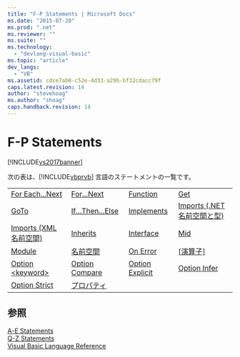 ```yaml
---
title: "F-P Statements | Microsoft Docs"
ms.date: "2015-07-20"
ms.prod: ".net"
ms.reviewer: ""
ms.suite: ""
ms.technology: 
  - "devlang-visual-basic"
ms.topic: "article"
dev_langs: 
  - "VB"
ms.assetid: cdce7ab0-c52e-4d33-a29b-bf32cdacc79f
caps.latest.revision: 14
author: "stevehoag"
ms.author: "shoag"
caps.handback.revision: 14
---
```

# F-P Statements
[!INCLUDE[vs2017banner](../../../visual-basic/developing-apps/includes/vs2017banner.md)]

次の表は、[!INCLUDE[vbprvb](../../../csharp/programming-guide/concepts/linq/includes/vbprvb-md.md)] 言語のステートメントの一覧です。  
  
|||||  
|-|-|-|-|  
|[For Each...Next](../../../visual-basic/language-reference/statements/for-each-next-statement.md)|[For...Next](../../../visual-basic/language-reference/statements/for-next-statement.md)|[Function](../../../visual-basic/language-reference/statements/function-statement.md)|[Get](../../../visual-basic/language-reference/statements/get-statement.md)|  
|[GoTo](../../../visual-basic/language-reference/statements/goto-statement.md)|[If...Then...Else](../../../visual-basic/language-reference/statements/if-then-else-statement.md)|[Implements](../../../visual-basic/language-reference/statements/implements-statement.md)|[Imports \(.NET 名前空間と型\)](../../../visual-basic/language-reference/statements/imports-statement-net-namespace-and-type.md)|  
|[Imports \(XML 名前空間\)](../../../visual-basic/language-reference/statements/imports-statement-xml-namespace.md)|[Inherits](../../../visual-basic/language-reference/statements/inherits-statement.md)|[Interface](../../../visual-basic/language-reference/statements/interface-statement.md)|[Mid](../../../visual-basic/language-reference/statements/mid-statement.md)|  
|[Module](../../../visual-basic/language-reference/statements/module-statement.md)|[名前空間](../../../visual-basic/language-reference/statements/namespace-statement.md)|[On Error](../../../visual-basic/language-reference/statements/on-error-statement.md)|[&#91;演算子&#93;](../../../visual-basic/language-reference/statements/operator-statement.md)|  
|[Option \<keyword\>](../../../visual-basic/language-reference/statements/option-keyword-statement.md)|[Option Compare](../../../visual-basic/language-reference/statements/option-compare-statement.md)|[Option Explicit](../../../visual-basic/language-reference/statements/option-explicit-statement.md)|[Option Infer](../../../visual-basic/language-reference/statements/option-infer-statement.md)|  
|[Option Strict](../../../visual-basic/language-reference/statements/option-strict-statement.md)|[プロパティ](../../../visual-basic/language-reference/statements/property-statement.md)|||  
  
## 参照  
 [A\-E Statements](../../../visual-basic/language-reference/statements/a-e-statements.md)   
 [Q\-Z Statements](../../../visual-basic/language-reference/statements/q-z-statements.md)   
 [Visual Basic Language Reference](../../../visual-basic/language-reference/index.md)